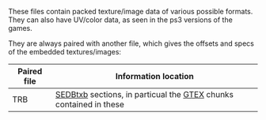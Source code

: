 These files contain packed texture/image data of various possible formats. They can also have UV/color data, as seen in the ps3 versions of the games.

They are always paired with another file, which gives the offsets and specs of the embedded textures/images:

| Paired file | Information location |
| --- | --- | 
| TRB | [SEDBtxb](https://lr-research-team.github.io/wiki/file-formats/model-texture-formats/trb/#sedbtxb) sections, in particual the [GTEX](https://lr-research-team.github.io/wiki/file-formats/model-texture-formats/trb/#gtex) chunks contained in these | 